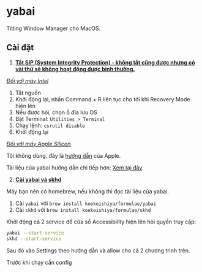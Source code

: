 # yabai

Titling Window Manager cho MacOS.

## Cài đặt

1. **<u>Tắt SIP (System Integrity Protection) - không tắt cũng được nhưng có vài thứ sẽ không hoạt động được bình thường.</u>**

_<u>Đối với máy Intel</u>_

1. Tắt nguồn
2. Khởi động lại, nhấn Command + R liên tục cho tới khi Recovery Mode hiện lên
3. Nếu được hỏi, chọn ổ đĩa lưu OS
4. Bật Terminal: `Utilities > Terminal`
5. Chạy lệnh: `csrutil disable`
6. Khởi động lại

_<u>Đối với máy Apple Silicon</u>_

Tôi không dùng, đây là [hướng dẫn](https://support.apple.com/en-us/102518) của Apple.

Tài liệu của yabai hướng dẫn chi tiếp hơn: [Xem tại đây](https://github.com/koekeishiya/yabai/wiki/Disabling-System-Integrity-Protection).

2. **<u>Cài yabai và skhd</u>**

Máy bạn nên có homebrew, nếu không thì đọc tài liệu của yabai.

1. Cài `yabai` với `brew install koekeishiya/formulae/yabai`
2. Cài `skhd` với `brew install koekeishiya/formulae/skhd`

Khởi động cả 2 service để cửa sổ Accessibility hiện lên hỏi quyền truy cập:

```sh
yabai --start-service
skhd --start-service
```

Sau đó vào Settings theo hướng dẫn và allow cho cả 2 chương trình trên.

Trước khi chạy cần config